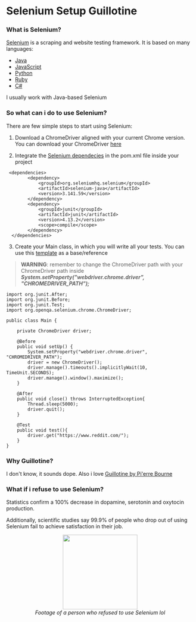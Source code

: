 # Selenium Setup Guillotine
### What is Selenium?
[Selenium](https://www.selenium.dev/) is a scraping and website testing framework. It is based on many languages:
* [Java](https://www.java.com/it/)
* [JavaScript](https://www.javascript.com/)
* [Python](https://www.python.org/)
* [Ruby](https://www.ruby-lang.org/en/)
* [C#](https://dotnet.microsoft.com/en-us/languages/csharp)

I usually work with Java-based Selenium

### So what can i do to use Selenium?
There are few simple steps to start using Selenium:

1. Download a ChromeDriver aligned with your current Chrome version. You can download your ChromeDriver [here](https://chromedriver.chromium.org/downloads)

2. Integrate the [Selenium dependecies](https://github.com/Rei-Codes-In-JavaScript/selenium-setup-guillotine-/blob/main/Pom_Dependencies) in the pom.xml file inside your project

```
 <dependencies>
        <dependency>
            <groupId>org.seleniumhq.selenium</groupId>
            <artifactId>selenium-java</artifactId>
            <version>3.141.59</version>
        </dependency>
        <dependency>
            <groupId>junit</groupId>
            <artifactId>junit</artifactId>
            <version>4.13.2</version>
            <scope>compile</scope>
        </dependency>
  </dependencies>
```

3. Create your Main class, in which you will write all your tests. You can use this [template](https://github.com/Rei-Codes-In-JavaScript/selenium-setup-guillotine-/blob/main/Main_Template) as a base/reference 
  > **WARNING**: remember to change the ChromeDriver path with your ChromeDriver path inside ___System.setProperty("webdriver.chrome.driver", "CHROMEDRIVER_PATH");___

```
import org.junit.After;
import org.junit.Before;
import org.junit.Test;
import org.openqa.selenium.chrome.ChromeDriver;

public class Main {

    private ChromeDriver driver;

    @Before
    public void setUp() {
        System.setProperty("webdriver.chrome.driver", "CHROMEDRIVER_PATH");
        driver = new ChromeDriver();
        driver.manage().timeouts().implicitlyWait(10, TimeUnit.SECONDS);
        driver.manage().window().maximize();
    }

    @After
    public void close() throws InterruptedException{
        Thread.sleep(5000);
        driver.quit();
    }

    @Test
    public void test(){
        driver.get("https://www.reddit.com/");
    }
}
```

### Why Guillotine?
I don't know, it sounds dope. Also i love [Guillotine by Pi'erre Bourne](https://www.youtube.com/watch?v=mgras4X0aKU)

### What if i refuse to use Selenium?
Statistics confirm a 100% decrease in dopamine, serotonin and oxytocin production.
<p>Additionally, scientific studies say 99.9% of people who drop out of using Selenium fail to achieve satisfaction in their job.</p>
<p align="center" style="font-style: italic;">
<img src="https://static.wikia.nocookie.net/60641246-75fe-4ebb-ab7a-e861c95c4895/scale-to-width/755" width="200"/><br>
Footage of a person who refused to use Selenium lol
</p>
